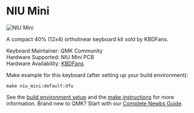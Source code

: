 # NIU Mini

![NIU Mini](https://cdn.shopify.com/s/files/1/1473/3902/files/40__01.jpg)

A compact 40% (12x4) ortholinear keyboard kit sold by KBDFans.

Keyboard Maintainer: QMK Community  
Hardware Supported: NIU Mini PCB  
Hardware Availability: [KBDFans](https://kbdfans.myshopify.com/products/niu-mini-40-diy-kit)

Make example for this keyboard (after setting up your build environment):

    make niu_mini:default:dfu

See the [build environment setup](https://docs.qmk.fm/#/getting_started_build_tools) and the [make instructions](https://docs.qmk.fm/#/getting_started_make_guide) for more information. Brand new to QMK? Start with our [Complete Newbs Guide](https://docs.qmk.fm/#/newbs).
